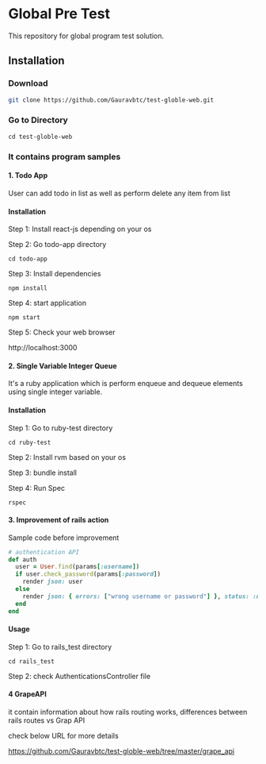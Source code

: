 # Global Pre Test

This repository for global program test solution.
  
## Installation

### Download 

```bash
git clone https://github.com/Gauravbtc/test-globle-web.git
```

### Go to Directory
```
cd test-globle-web
```


### It contains program samples

#### 1. Todo App

User can add todo in list as well as perform delete any item from list

#### Installation

Step 1: Install react-js depending on your os 

Step 2: Go todo-app directory 

```
cd todo-app
```

Step 3: Install dependencies
```
npm install
```

Step 4: start application
```
npm start
```

Step 5: Check your web browser

http://localhost:3000

 
#### 2. Single Variable Integer Queue

It's a ruby application which is perform enqueue and dequeue elements using single integer variable.  

#### Installation

Step 1: Go to ruby-test directory 

```
cd ruby-test
```

Step 2: Install rvm based on your os 

Step 3: bundle install 

Step 4: Run Spec 
```
rspec 
```

#### 3. Improvement of rails action 

Sample code before improvement 

```ruby
# authentication API
def auth
  user = User.find(params[:username])
  if user.check_password(params[:password])
    render json: user
  else
    render json: { errors: ["wrong username or password"] }, status: :unauthorized
  end
end
```

#### Usage

Step 1: Go to rails_test directory
```
cd rails_test
```

Step 2: check AuthenticationsController file 


#### 4 GrapeAPI

it contain information about how rails routing works, differences between rails routes vs Grap API 

check below URL for more details 

https://github.com/Gauravbtc/test-globle-web/tree/master/grape_api

